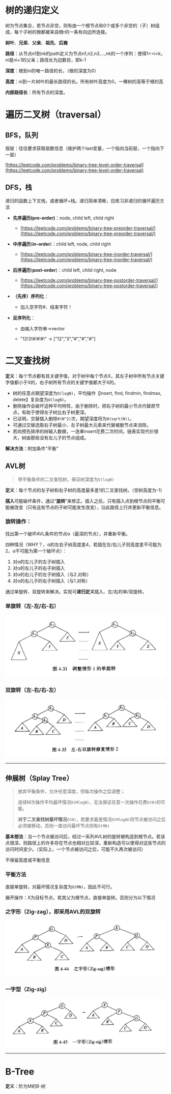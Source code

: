 # 树的递归定义

树为节点集合，若节点非空，则有由一个根节点和0个或多个非空的（子）树组成，每个子树的根都被来自根r的一条有向边所连接。

**树叶**、**兄弟**、**父亲**、**祖先**、**后裔**

**路径**：从节点n1到nk的path定义为节点n1,n2,n3,…,nk的一个序列：使得1&lt;=i&lt;k，ni是ni+1的父亲；路径长为边数目，即k-1

**深度**：根到ni的唯一路径的长，（根的深度为0）

**高度**：ni到一片树叶的最长路径的长。所有树叶高度为0，一棵树的高等于根的高

**内部路径长**：所有节点的深度。

# 遍历二叉树（traversal）

## BFS，队列

按层：往往要求获取层数信息（维护两个last变量，一个指向当前层，一个指向下一层）

[https://leetcode.com/problems/binary-tree-level-order-traversal](https://leetcode.com/problems/binary-tree-level-order-traversal)

## DFS，栈

递归的函数上下文栈，或者循环+栈。递归简单清晰，应练习非递归的循环遍历方法

* **先序遍历\(pre-order\)**：node, child left, child right

  * [https://leetcode.com/problems/binary-tree-preorder-traversal/](https://leetcode.com/problems/binary-tree-preorder-traversal/)

* **中序遍历**\(**in-order**\)：child left, node, child right

  * [https://leetcode.com/problems/binary-tree-inorder-traversal/](https://leetcode.com/problems/binary-tree-inorder-traversal/)

* **后序遍历**\(**post-order**\)：child left, child right, node

  * [https://leetcode.com/problems/binary-tree-postorder-traversal/](https://leetcode.com/problems/binary-tree-postorder-traversal/)

* **（先序）序列化**：

  * 加入空字符\#、结束字符！

* **反序列化**：

  * 由输入字符串-&gt;vector

  * "12!3!\#!\#!\#!" -&gt; \["12","3","\#","\#","\#"\]

# 二叉查找树

**定义**：每个节点都有其关键字值，对于树中每个节点X，其左子树中所有节点关键字值都小于X的，右子树所有节点的关键字值都大于X的。

* 树的任意点期望深度为`O(logN)`，平均操作【insert, find, findmin, findmax, delete】复杂度为`O(logN)`。
* 删除操作会破坏这种平均特性，由于删除时，把右子树的最小节点代替原节点，有助于使得左子树比右子树更深。
* 已证明，交替插入删除`Θ(N^2)`次，期望深度将为`Θ(sqrt(N))`。
* 可通过交替选取右子树最小、左子树最大元素来代替被删节点来消除。
* 若向预先排序的树输入数据，一连串insert花费二次时间，链表实现代价很大，树由那些没有左儿子的节点组成。

**解决方法**：附加条件“平衡”

## AVL树

> 带平衡条件的二叉查找树，保证树深度为`O(logN)`

**定义**：每个节点的左子树和右子树的高度最多差1的二叉查找树。（空树高度为-1）

**插入**可能破坏条件，通过“**旋转**”来修正。插入之后，只有插入点到根节点的平衡可能被改变（只有这些节点的子树可能发生改变），沿此路径上行并更新平衡信息。

### **旋转操作**：

找出第一个破坏AVL条件的节点α（最深的节点），并重新平衡。

四种情况（WHY？，α的左右子树高度差4，若插在左/右儿子则高度差不可能为2，α不可能为第一个破坏点）：

1. 对α的左儿子的左子树插入
2. 对α的左儿子的右子树插入
3. 对α的右儿子的左子树插入（与2.对称）
4. 对α的右儿子的右子树插入（与1.对称）

通过单旋转、双旋转来解决。实现可**递归定义**插入、左/右的单/双旋转。

### 单旋转（左-左/右-右）

![](/assets/AVL_single_rotate.png)

### 双旋转（左-右/右-左）

![](/assets/AVL_double_rotate.png)

---

## 伸展树（Splay Tree）

> 放弃平衡条件，允许任意深度，但每次操作之后调整；
>
> 连续M次操作平均最坏情况`O(MlogN)`，无法保证任意一次操作花费`O(N)`的可能。
>
> **对于二叉查找树最坏情况**`O(N)`，若要求最差情况`O(MlogN)`则节点被访问之后必须被移动，否则一直访问最坏节点则有`O(MN)`

**基本想法**：当一个节点被访问后，经过一系列AVL树的旋转被构造到根节点。若该点很深，则路径上的许多存在节点也相对比较深，重新构造可以使得对这些节点的访问时间变少。（实际上，一个节点被访问之后，可能不久再次被访问）

不保留高度或平衡信息

### 平衡方法

直接单旋转，对最坏情况复杂度为`O(MN)`，因此不可行。

展开操作：X为目标节点，若其父为根节点，直接单旋转。否则分为以下情况

### 之字形（Zig-zag），即采用AVL的双旋转

![](/assets/Splay_Zigzag.png)

### 一字型（Zig-zig）

![](/assets/Splay_Zigzig.png)

---

# B-Tree

**定义**：阶为M的B-树

